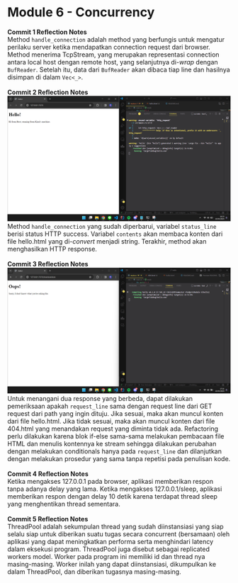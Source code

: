 # Module 6 - Concurrency #

**Commit 1 Reflection Notes**
<br>
Method `handle_connection` adalah method yang berfungis untuk mengatur perilaku server ketika mendapatkan connection request dari browser. Method menerima TcpStream, yang merupakan representasi connection antara local host dengan remote host, yang selanjutnya di-*wrap* dengan `BufReader`. Setelah itu, data dari `BufReader` akan dibaca tiap line dan hasilnya disimpan di dalam `Vec<_>`.
<br>
<br>
**Commit 2 Reflection Notes**
![Commit 2 screen capture](/assets/images/commit2.png)
<br>
Method `handle_connection` yang sudah diperbarui, variabel `status_line` berisi status HTTP success. Variabel `contents` akan membaca konten dari file hello.html yang di-*convert* menjadi string. Terakhir, method akan menghasilkan HTTP response.
<br>
<br>
**Commit 3 Reflection Notes**
![Commit 3 screen capture](/assets/images/commit3.png)
<br>
Untuk menangani dua response yang berbeda, dapat dilakukan pemeriksaan apakah `request_line` sama dengan request line dari GET request dari path yang ingin dituju. Jika sesuai, maka akan muncul konten dari file hello.html. Jika tidak sesuai, maka akan muncul konten dari file 404.html yang menandakan request yang diminta tidak ada. Refactoring perlu dilakukan karena blok if-else sama-sama melakukan pembacaan file HTML dan menulis kontennya ke stream sehingga dilakukan perubahan dengan melakukan conditionals hanya pada `request_line` dan dilanjutkan dengan melakukan prosedur yang sama tanpa repetisi pada penulisan kode.
<br>
<br>
**Commit 4 Reflection Notes**
<br>
Ketika mengakses 127.0.0.1 pada browser, aplikasi memberikan respon tanpa adanya delay yang lama. Ketika mengakses 127.0.0.1/sleep, aplikasi memberikan respon dengan delay 10 detik karena terdapat thread sleep yang menghentikan thread sementara.
<br>
<br>
**Commit 5 Reflection Notes**
<br>
ThreadPool adalah sekumpulan thread yang sudah diinstansiasi yang siap selalu siap untuk diberikan suatu tugas secara concurrent (bersamaan) oleh aplikasi yang dapat meningkatkan performa serta menghindari latency dalam eksekusi program. ThreadPool juga disebut sebagai replicated workers model. Worker pada program ini memiliki id dan thread nya masing-masing. Worker inilah yang dapat diinstansiasi, dikumpulkan ke dalam ThreadPool, dan diberikan tugasnya masing-masing.